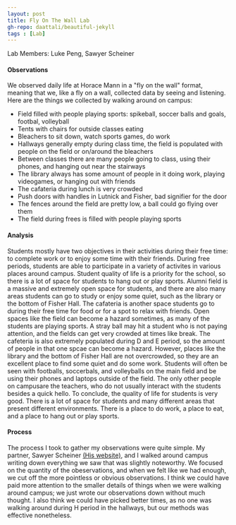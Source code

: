 ```yaml
---
layout: post
title: Fly On The Wall Lab
gh-repo: daattali/beautiful-jekyll
tags : [Lab]
---
```


Lab Members: Luke Peng, Sawyer Scheiner

#### Observations

We observed daily life at Horace Mann in a "fly on the wall" format, meaning that we, like a fly on a wall, collected data by seeing and listening. Here are the things we collected by walking around on campus:

- Field filled with people playing sports: spikeball, soccer balls and goals, footbal, volleyball
- Tents with chairs for outside classes eating
- Bleachers to sit down, watch sports games, do work
- Hallways generally empty during class time, the field is populated with people on the field or on/around the bleachers
- Between classes there are many people going to class, using their phones, and hanging out near the stairways
- The library always has some amount of people in it doing work, playing videogames, or hanging out with friends
- The cafateria during lunch is very crowded
- Push doors with handles in Lutnick and Fisher, bad signifier for the door
- The fences around the field are pretty low, a ball could go flying over them
- The field during frees is filled with people playing sports

#### Analysis

Students mostly have two objectives in their activities during their free time: to complete work or to enjoy some time with their friends. During free periods, students are able to participate in a variety of activites in various places around campus. Student quality of life is a priority for the school, so there is a lot of space for students to hang out or play sports. Alumni field is a massive and extremely open space for students, and there are also many areas students can go to study or enjoy some quiet, such as the library or the bottom of Fisher Hall. The cafateria is another space students go to during their free time for food or for a spot to relax with friends. Open spaces like the field can become a hazard sometimes, as many of the students are playing sports. A stray ball may hit a student who is not paying attention, and the fields can get very crowded at times like break. The cafeteria is also extremely populated during D and E period, so the amount of people in that one spcae can become a hazard. However, places like the library and the bottom of Fisher Hall are not overcrowded, so they are an excellent place to find some quiet and do some work. Students will often be seen with footballs, soccerbals, and volleyballs on the main field and be using their phones and laptops outside of the field. The only other people on campusare the teachers, who do not usually interact with the students besides a quick hello. To conclude, the quality of life for students is very good. There is a lot of space for students and many different areas that present different environments. There is a place to do work, a place to eat, and a place to hang out or play sports.

#### Process

The process I took to gather my observations were quite simple. My partner, Sawyer Scheiner [(His website)](https://sawyerscheiner.github.io), and I walked around campus writing down everything we saw that was slightly noteworthy. We focused on the quantity of the obeservations, and when we felt like we had enough, we cut off the more pointless or obvious observations. I think we could have paid more attention to the smaller details of things when we were walking around campus; we just wrote our observations down without much thought. I also think we could have picked better times, as no one was walking around during H period in the hallways, but our methods was effective nonetheless. 
